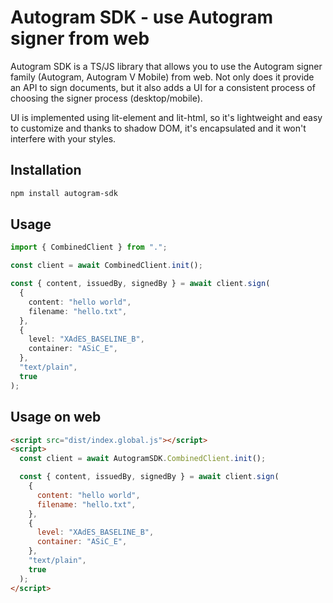 # Autogram SDK - use Autogram signer from web

Autogram SDK is a TS/JS library that allows you to use the Autogram signer family (Autogram, Autogram V Mobile) from web. Not only does it provide an API to sign documents, but it also adds a UI for a consistent process of choosing the signer process (desktop/mobile).

UI is implemented using lit-element and lit-html, so it's lightweight and easy to customize and thanks to shadow DOM, it's encapsulated and it won't interfere with your styles.

## Installation

```bash
npm install autogram-sdk
```

## Usage

```typescript
import { CombinedClient } from ".";

const client = await CombinedClient.init();

const { content, issuedBy, signedBy } = await client.sign(
  {
    content: "hello world",
    filename: "hello.txt",
  },
  {
    level: "XAdES_BASELINE_B",
    container: "ASiC_E",
  },
  "text/plain",
  true
);
```

## Usage on web

```html
<script src="dist/index.global.js"></script>
<script>
  const client = await AutogramSDK.CombinedClient.init();

  const { content, issuedBy, signedBy } = await client.sign(
    {
      content: "hello world",
      filename: "hello.txt",
    },
    {
      level: "XAdES_BASELINE_B",
      container: "ASiC_E",
    },
    "text/plain",
    true
  );
</script>
```
